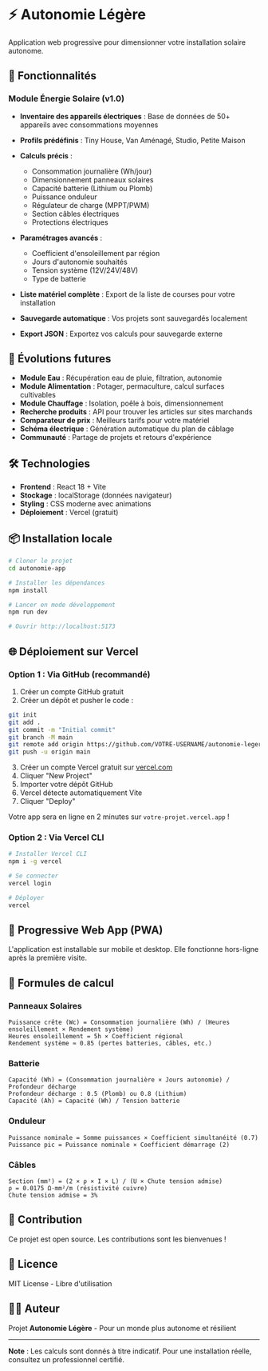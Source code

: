 # ⚡ Autonomie Légère

Application web progressive pour dimensionner votre installation solaire autonome.

## 🎯 Fonctionnalités

### Module Énergie Solaire (v1.0)

- **Inventaire des appareils électriques** : Base de données de 50+ appareils avec consommations moyennes
- **Profils prédéfinis** : Tiny House, Van Aménagé, Studio, Petite Maison
- **Calculs précis** :
  - Consommation journalière (Wh/jour)
  - Dimensionnement panneaux solaires
  - Capacité batterie (Lithium ou Plomb)
  - Puissance onduleur
  - Régulateur de charge (MPPT/PWM)
  - Section câbles électriques
  - Protections électriques

- **Paramétrages avancés** :
  - Coefficient d'ensoleillement par région
  - Jours d'autonomie souhaités
  - Tension système (12V/24V/48V)
  - Type de batterie

- **Liste matériel complète** : Export de la liste de courses pour votre installation
- **Sauvegarde automatique** : Vos projets sont sauvegardés localement
- **Export JSON** : Exportez vos calculs pour sauvegarde externe

## 🚀 Évolutions futures

- **Module Eau** : Récupération eau de pluie, filtration, autonomie
- **Module Alimentation** : Potager, permaculture, calcul surfaces cultivables
- **Module Chauffage** : Isolation, poêle à bois, dimensionnement
- **Recherche produits** : API pour trouver les articles sur sites marchands
- **Comparateur de prix** : Meilleurs tarifs pour votre matériel
- **Schéma électrique** : Génération automatique du plan de câblage
- **Communauté** : Partage de projets et retours d'expérience

## 🛠️ Technologies

- **Frontend** : React 18 + Vite
- **Stockage** : localStorage (données navigateur)
- **Styling** : CSS moderne avec animations
- **Déploiement** : Vercel (gratuit)

## 📦 Installation locale

```bash
# Cloner le projet
cd autonomie-app

# Installer les dépendances
npm install

# Lancer en mode développement
npm run dev

# Ouvrir http://localhost:5173
```

## 🌐 Déploiement sur Vercel

### Option 1 : Via GitHub (recommandé)

1. Créer un compte GitHub gratuit
2. Créer un dépôt et pusher le code :
```bash
git init
git add .
git commit -m "Initial commit"
git branch -M main
git remote add origin https://github.com/VOTRE-USERNAME/autonomie-legere.git
git push -u origin main
```

3. Créer un compte Vercel gratuit sur [vercel.com](https://vercel.com)
4. Cliquer "New Project"
5. Importer votre dépôt GitHub
6. Vercel détecte automatiquement Vite
7. Cliquer "Deploy"

Votre app sera en ligne en 2 minutes sur `votre-projet.vercel.app` !

### Option 2 : Via Vercel CLI

```bash
# Installer Vercel CLI
npm i -g vercel

# Se connecter
vercel login

# Déployer
vercel
```

## 📱 Progressive Web App (PWA)

L'application est installable sur mobile et desktop. Elle fonctionne hors-ligne après la première visite.

## 🧮 Formules de calcul

### Panneaux Solaires
```
Puissance crête (Wc) = Consommation journalière (Wh) / (Heures ensoleillement × Rendement système)
Heures ensoleillement = 5h × Coefficient régional
Rendement système ≈ 0.85 (pertes batteries, câbles, etc.)
```

### Batterie
```
Capacité (Wh) = (Consommation journalière × Jours autonomie) / Profondeur décharge
Profondeur décharge : 0.5 (Plomb) ou 0.8 (Lithium)
Capacité (Ah) = Capacité (Wh) / Tension batterie
```

### Onduleur
```
Puissance nominale = Somme puissances × Coefficient simultanéité (0.7)
Puissance pic = Puissance nominale × Coefficient démarrage (2)
```

### Câbles
```
Section (mm²) = (2 × ρ × I × L) / (U × Chute tension admise)
ρ = 0.0175 Ω·mm²/m (résistivité cuivre)
Chute tension admise = 3%
```

## 🤝 Contribution

Ce projet est open source. Les contributions sont les bienvenues !

## 📄 Licence

MIT License - Libre d'utilisation

## 👨‍💻 Auteur

Projet **Autonomie Légère** - Pour un monde plus autonome et résilient

---

**Note** : Les calculs sont donnés à titre indicatif. Pour une installation réelle, consultez un professionnel certifié.

